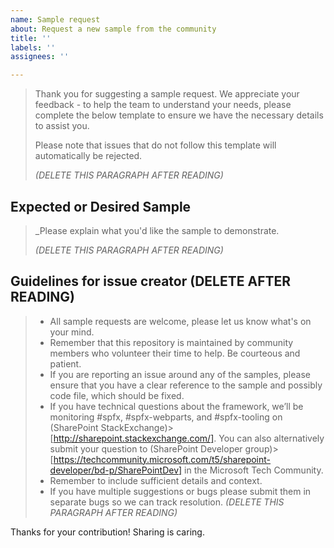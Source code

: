 ```yaml
---
name: Sample request
about: Request a new sample from the community
title: ''
labels: ''
assignees: ''

---
```


> Thank you for suggesting a sample request. We appreciate your feedback - to help the team to understand your needs, please complete the below template to ensure we have the necessary details to assist you.
> 
> Please note that issues that do not follow this template will automatically be rejected.
>
> _(DELETE THIS PARAGRAPH AFTER READING)_

## Expected or Desired Sample

> _Please explain what you'd like the sample to demonstrate.
> 
> _(DELETE THIS PARAGRAPH AFTER READING)_

## Guidelines for issue creator (DELETE AFTER READING)

> - All sample requests are welcome, please let us know what's on your mind.
> - Remember that this repository is maintained by community members who volunteer their time to help. Be courteous and patient.
> - If you are reporting an issue around any of the samples, please ensure that you have a clear reference to the sample and possibly code file, which should be fixed.
> - If you have technical questions about the framework, we’ll be monitoring #spfx, #spfx-webparts, and #spfx-tooling on (SharePoint StackExchange)> [http://sharepoint.stackexchange.com/]. You can also alternatively submit your question to (SharePoint Developer group)> [https://techcommunity.microsoft.com/t5/sharepoint-developer/bd-p/SharePointDev] in the Microsoft Tech Community.
> - Remember to include sufficient details and context.
> - If you have multiple suggestions or bugs please submit them in separate bugs so we can track resolution.
> _(DELETE THIS PARAGRAPH AFTER READING)_

Thanks for your contribution! Sharing is caring.
